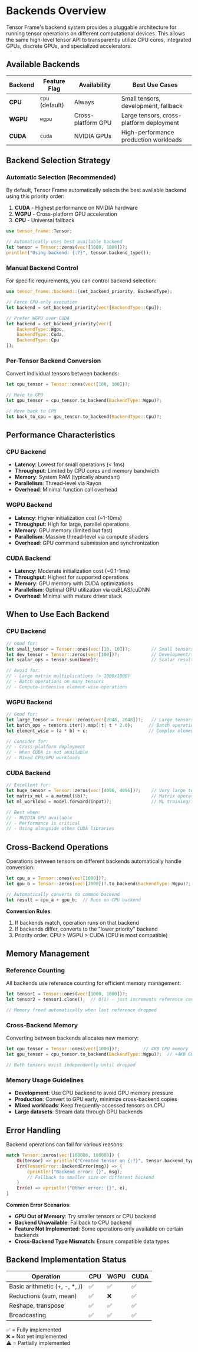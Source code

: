 # Backends Overview

Tensor Frame's backend system provides a pluggable architecture for running tensor operations on different computational devices. This allows the same high-level tensor API to transparently utilize CPU cores, integrated GPUs, discrete GPUs, and specialized accelerators.

## Available Backends

| Backend | Feature Flag | Availability | Best Use Cases |
|---------|-------------|--------------|----------------|
| **CPU** | `cpu` (default) | Always | Small tensors, development, fallback |
| **WGPU** | `wgpu` | Cross-platform GPU | Large tensors, cross-platform deployment |
| **CUDA** | `cuda` | NVIDIA GPUs | High-performance production workloads |

## Backend Selection Strategy

### Automatic Selection (Recommended)

By default, Tensor Frame automatically selects the best available backend using this priority order:

1. **CUDA** - Highest performance on NVIDIA hardware
2. **WGPU** - Cross-platform GPU acceleration  
3. **CPU** - Universal fallback

```rust
use tensor_frame::Tensor;

// Automatically uses best available backend
let tensor = Tensor::zeros(vec![1000, 1000])?;
println!("Using backend: {:?}", tensor.backend_type());
```

### Manual Backend Control

For specific requirements, you can control backend selection:

```rust
use tensor_frame::backend::{set_backend_priority, BackendType};

// Force CPU-only execution
let backend = set_backend_priority(vec![BackendType::Cpu]);

// Prefer WGPU over CUDA
let backend = set_backend_priority(vec![
    BackendType::Wgpu,
    BackendType::Cuda,
    BackendType::Cpu
]);
```

### Per-Tensor Backend Conversion

Convert individual tensors between backends:

```rust
let cpu_tensor = Tensor::ones(vec![100, 100])?;

// Move to GPU
let gpu_tensor = cpu_tensor.to_backend(BackendType::Wgpu)?;

// Move back to CPU  
let back_to_cpu = gpu_tensor.to_backend(BackendType::Cpu)?;
```

## Performance Characteristics

### CPU Backend
- **Latency**: Lowest for small operations (< 1ms)
- **Throughput**: Limited by CPU cores and memory bandwidth
- **Memory**: System RAM (typically abundant)
- **Parallelism**: Thread-level via Rayon
- **Overhead**: Minimal function call overhead

### WGPU Backend  
- **Latency**: Higher initialization cost (~1-10ms)
- **Throughput**: High for large, parallel operations
- **Memory**: GPU memory (limited but fast)
- **Parallelism**: Massive thread-level via compute shaders
- **Overhead**: GPU command submission and synchronization

### CUDA Backend
- **Latency**: Moderate initialization cost (~0.1-1ms)
- **Throughput**: Highest for supported operations
- **Memory**: GPU memory with CUDA optimizations
- **Parallelism**: Optimal GPU utilization via cuBLAS/cuDNN
- **Overhead**: Minimal with mature driver stack

## When to Use Each Backend

### CPU Backend
```rust
// Good for:
let small_tensor = Tensor::ones(vec![10, 10])?;        // Small tensors
let dev_tensor = Tensor::zeros(vec![100])?;            // Development/testing
let scalar_ops = tensor.sum(None)?;                    // Scalar results

// Avoid for:
// - Large matrix multiplications (> 1000x1000)
// - Batch operations on many tensors
// - Compute-intensive element-wise operations
```

### WGPU Backend
```rust
// Good for:
let large_tensor = Tensor::zeros(vec![2048, 2048])?;   // Large tensors
let batch_ops = tensors.iter().map(|t| t * 2.0);      // Batch operations
let element_wise = (a * b) + c;                       // Complex element-wise

// Consider for:
// - Cross-platform deployment
// - When CUDA is not available
// - Mixed CPU/GPU workloads
```

### CUDA Backend
```rust
// Excellent for:
let huge_tensor = Tensor::zeros(vec![4096, 4096])?;    // Very large tensors
let matrix_mul = a.matmul(&b)?;                        // Matrix operations
let ml_workload = model.forward(input)?;               // ML training/inference

// Best when:
// - NVIDIA GPU available
// - Performance is critical
// - Using alongside other CUDA libraries
```

## Cross-Backend Operations

Operations between tensors on different backends automatically handle conversion:

```rust
let cpu_a = Tensor::ones(vec![1000])?;
let gpu_b = Tensor::zeros(vec![1000])?.to_backend(BackendType::Wgpu)?;

// Automatically converts to common backend
let result = cpu_a + gpu_b;  // Runs on CPU backend
```

**Conversion Rules**:
1. If backends match, operation runs on that backend
2. If backends differ, converts to the "lower priority" backend
3. Priority order: CPU > WGPU > CUDA (CPU is most compatible)

## Memory Management

### Reference Counting
All backends use reference counting for efficient memory management:

```rust
let tensor1 = Tensor::ones(vec![1000, 1000])?;
let tensor2 = tensor1.clone();  // O(1) - just increments reference count

// Memory freed automatically when last reference dropped
```

### Cross-Backend Memory
Converting between backends allocates new memory:

```rust
let cpu_tensor = Tensor::ones(vec![1000])?;         // 4KB CPU memory
let gpu_tensor = cpu_tensor.to_backend(BackendType::Wgpu)?;  // +4KB GPU memory

// Both tensors exist independently until dropped
```

### Memory Usage Guidelines

- **Development**: Use CPU backend to avoid GPU memory pressure
- **Production**: Convert to GPU early, minimize cross-backend copies
- **Mixed workloads**: Keep frequently-accessed tensors on CPU
- **Large datasets**: Stream data through GPU backends

## Error Handling

Backend operations can fail for various reasons:

```rust
match Tensor::zeros(vec![100000, 100000]) {
    Ok(tensor) => println!("Created tensor on {:?}", tensor.backend_type()),
    Err(TensorError::BackendError(msg)) => {
        eprintln!("Backend error: {}", msg);
        // Fallback to smaller size or different backend
    }
    Err(e) => eprintln!("Other error: {}", e),
}
```

**Common Error Scenarios**:
- **GPU Out of Memory**: Try smaller tensors or CPU backend  
- **Backend Unavailable**: Fallback to CPU backend
- **Feature Not Implemented**: Some operations only available on certain backends
- **Cross-Backend Type Mismatch**: Ensure compatible data types

## Backend Implementation Status

| Operation | CPU | WGPU | CUDA |
|-----------|-----|------|------|
| Basic arithmetic (+, -, *, /) | ✅ | ✅ | ✅ |
| Reductions (sum, mean) | ✅ | ❌ | ✅ |
| Reshape, transpose | ✅ | ✅ | ✅ |
| Broadcasting | ✅ | ✅ | ✅ |

✅ = Fully implemented  
❌ = Not yet implemented  
⚠️ = Partially implemented